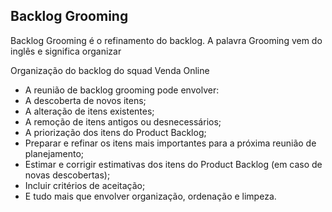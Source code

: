Backlog Grooming
-----------------
Backlog Grooming é o refinamento do backlog. 
A palavra Grooming vem do inglês e significa organizar 

Organização do backlog do squad Venda Online

* A reunião de backlog grooming pode envolver: 
* A descoberta de novos itens; 
* A alteração de itens existentes; 
* A remoção de itens antigos ou desnecessários; 
* A priorização dos itens do Product Backlog; 
* Preparar e refinar os itens mais importantes para a próxima reunião de planejamento; 
* Estimar e corrigir estimativas dos itens do Product Backlog (em caso de novas descobertas); 
* Incluir critérios de aceitação; 
* E tudo mais que envolver organização, ordenação e limpeza.
